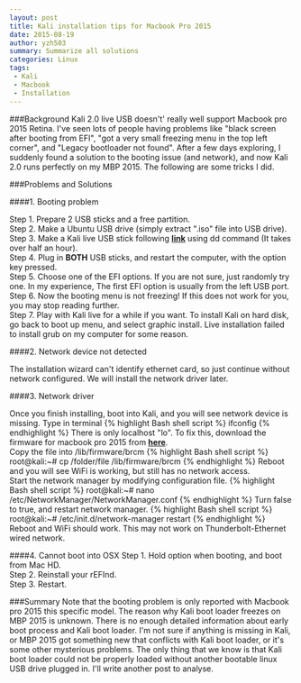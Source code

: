 ```yaml
---
layout: post
title: Kali installation tips for Macbook Pro 2015
date: 2015-08-19 
author: yzh503
summary: Summarize all solutions
categories: Linux
tags: 
 - Kali
 - Macbook
 - Installation
---
```


###Background 
Kali 2.0 live USB doesn't' really well support Macbook pro 2015 Retina. I've seen lots of people having problems like "black screen after booting from EFI", "got a very small freezing menu in the top left corner", and "Legacy bootloader not found". After a few days exploring, I suddenly found a solution to the booting issue (and network), and now Kali 2.0 runs perfectly on my MBP 2015. The following are some tricks I did.

###Problems and Solutions 


####1. Booting problem

Step 1. Prepare 2 USB sticks and a free partition.  
Step 2. Make a Ubuntu USB drive (simply extract ".iso" file into USB drive).    
Step 3. Make a Kali live USB stick following [**link**](http://docs.kali.org/downloading/kal...ve-usb-install) using dd command (It takes over half an hour).   
Step 4. Plug in **BOTH** USB sticks, and restart the computer, with the option key pressed.     
Step 5. Choose one of the EFI options. If you are not sure, just randomly try one. In my experience, The first EFI option is usually from the left USB port.        
Step 6. Now the booting menu is not freezing! If this does not work for you, you may stop reading further.  
Step 7. Play with Kali live for a while if you want. To install Kali on hard disk, go back to boot up menu, and select graphic install. Live installation failed to install grub on my computer for some reason.


####2. Network device not detected

The installation wizard can't identify ethernet card, so just continue without network configured. We will install the network driver later.


####3. Network driver 

Once you finish installing, boot into Kali, and you will see network device is missing. Type in terminal
{% highlight Bash shell script %}
ifconfig
{% endhighlight %}
There is only localhost "lo". To fix this, download the firmware for macbook pro 2015 from [**here**](https://git.kernel.org/cgit/linux/ke...43602-pcie.bin).       
Copy the file into /lib/firmware/brcm
{% highlight Bash shell script %}
root@kali:~# cp /folder/file /lib/firmware/brcm
{% endhighlight %}
Reboot and you will see WiFi is working, but still has no network access.   
Start the network manager by modifying configuration file.
{% highlight Bash shell script %}
root@kali:~# nano /etc/NetworkManager/NetworkManager.conf
{% endhighlight %}
Turn false to true, and restart network manager.
{% highlight Bash shell script %}
root@kali:~# /etc/init.d/network-manager restart
{% endhighlight %}
Reboot and WiFi should work. This may not work on Thunderbolt-Ethernet wired network.

####4. Cannot boot into OSX
Step 1. Hold option when booting, and boot from Mac HD.     
Step 2. Reinstall your rEFInd.  
Step 3. Restart.


###Summary
Note that the booting problem is only reported with Macbook pro 2015 this specific model. The reason why Kali boot loader freezes on MBP 2015 is unknown. There is no enough detailed information about early boot process and Kali boot loader. I'm not sure if anything is missing in Kali, or MBP 2015 got something new that conflicts with Kali boot loader, or it's some other mysterious problems. The only thing that we know is that Kali boot loader could not be properly loaded without another bootable linux USB drive plugged in. I'll write another post to analyse.